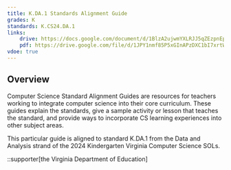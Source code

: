 ```yaml
---
title: K.DA.1 Standards Alignment Guide
grades: K
standards: K.CS24.DA.1
links:
    drive: https://docs.google.com/document/d/1BlzA2ujwmYXLRJJ5qZEzpnEptiWySe11oEJLp3Ys-ME/edit?usp=drive_link
    pdf: https://drive.google.com/file/d/1JPY1nmf85P5xGInAPzDXC1bI7xrtWBBu/view?usp=drive_link
vdoe: true
---
```


## Overview

Computer Science Standard Alignment Guides are resources for teachers working to integrate computer science into their core curriculum. These guides explain the standards, give a sample activity or lesson that teaches the standard, and provide ways to incorporate CS learning experiences into other subject areas. 

This particular guide is aligned to standard K.DA.1 from the Data and Analysis strand of the 2024 Kindergarten Virginia Computer Science SOLs.

::supporter[the Virginia Department of Education]